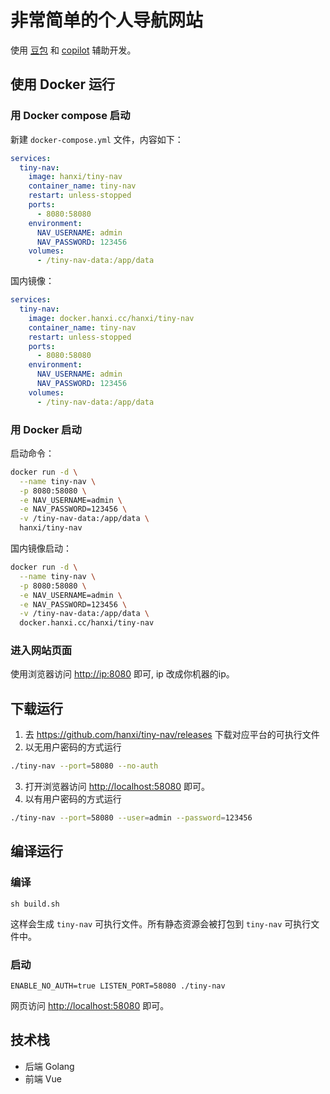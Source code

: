 # 非常简单的个人导航网站

使用 [豆包](https://www.doubao.com/) 和 [copilot](https://github.com/copilot) 辅助开发。

## 使用 Docker 运行

### 用 Docker compose 启动

新建 `docker-compose.yml` 文件，内容如下：

```yml
services:
  tiny-nav:
    image: hanxi/tiny-nav
    container_name: tiny-nav
    restart: unless-stopped
    ports:
      - 8080:58080
    environment:
      NAV_USERNAME: admin
      NAV_PASSWORD: 123456
    volumes:
      - /tiny-nav-data:/app/data
```

国内镜像：

```yml
services:
  tiny-nav:
    image: docker.hanxi.cc/hanxi/tiny-nav
    container_name: tiny-nav
    restart: unless-stopped
    ports:
      - 8080:58080
    environment:
      NAV_USERNAME: admin
      NAV_PASSWORD: 123456
    volumes:
      - /tiny-nav-data:/app/data
```

### 用 Docker 启动

启动命令：

```bash
docker run -d \
  --name tiny-nav \
  -p 8080:58080 \
  -e NAV_USERNAME=admin \
  -e NAV_PASSWORD=123456 \
  -v /tiny-nav-data:/app/data \
  hanxi/tiny-nav
```

国内镜像启动：

```bash
docker run -d \
  --name tiny-nav \
  -p 8080:58080 \
  -e NAV_USERNAME=admin \
  -e NAV_PASSWORD=123456 \
  -v /tiny-nav-data:/app/data \
  docker.hanxi.cc/hanxi/tiny-nav
```

### 进入网站页面

使用浏览器访问 <http://ip:8080> 即可, ip 改成你机器的ip。

## 下载运行

1. 去 <https://github.com/hanxi/tiny-nav/releases> 下载对应平台的可执行文件
2. 以无用户密码的方式运行

```bash
./tiny-nav --port=58080 --no-auth
```

3. 打开浏览器访问 <http://localhost:58080> 即可。
4. 以有用户密码的方式运行

```bash
./tiny-nav --port=58080 --user=admin --password=123456
```

## 编译运行

### 编译

```
sh build.sh
```

这样会生成 `tiny-nav` 可执行文件。所有静态资源会被打包到 `tiny-nav` 可执行文件中。

### 启动

```
ENABLE_NO_AUTH=true LISTEN_PORT=58080 ./tiny-nav
```

网页访问 <http://localhost:58080> 即可。

## 技术栈

- 后端 Golang
- 前端 Vue
